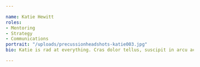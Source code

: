 ```yaml
---

name: Katie Hewitt
roles:
- Mentoring
- Strategy
- Communications
portrait: "/uploads/precussionheadshots-katie003.jpg"
bio: Katie is rad at everything. Cras dolor tellus, suscipit in arcu ac, blandit lobortis lectus. Praesent condimentum orci ut ipsum pellentesque faucibus. Nam in dui at velit sollicitudin eleifend. Vestibulum sagittis dui vel ex sollicitudin rhoncus. Duis sodales convallis sagittis. Pellentesque augue metus, viverra eu posuere nec, pulvinar in massa. Aliquam lacinia lorem sit amet maximus hendrerit. Suspendisse eget magna eget est fringilla egestas.

---
```

